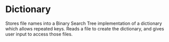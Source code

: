 # Dictionary
 Stores file names into a Binary Search Tree implementation of a dictionary which allows repeated keys. Reads a file to create the dictionary, and gives user input to access those files.
